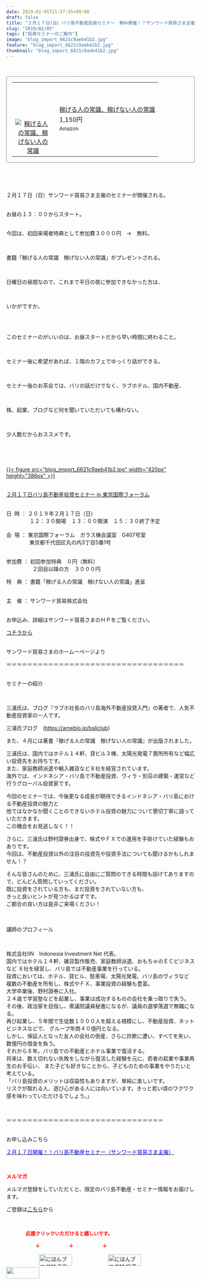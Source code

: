 ```yaml
---
date: 2019-02-05T21:57:55+09:00
draft: false
title: "２月１７日(日）バリ島不動産投資セミナー　無料開催！？サンワード貿易さま主催"
slug: "2019/02/05"
tags: ["投資セミナーのご案内"]
image: "blog_import_6621c9aeb41b2.jpg"
feature: "blog_import_6621c9aeb41b2.jpg"
thumbnail: "blog_import_6621c9aeb41b2.jpg"
---
```

<p> </p><div contenteditable="false" style="border:1px dotted;padding:15px;border-radius:4px;"><table border="0" cellpadding="0" cellspacing="0" style="margin:0;table-layout:fixed;" width="100%">	<tbody width="100%">		<tr>			<td aligin="center" style="vertical-align:middle;" width="95"><span style="display:block;text-align:center;"><a alt0="AmebaAffiliate" alt1="稼げる人の常識、稼げない人の常識" alt2="Amazon" alt3="https://images-fe.ssl-images-amazon.com/images/I/51Ft8zEBpkL._SL160_.jpg" alt4="1" href="4802110227?SubscriptionId=AKIAJLD6FH2TADXIQKDQ&amp;tag=amebablog-a2371184-22&amp;linkCode=xm2&amp;camp=2025&amp;creative=165953&amp;creativeASIN=4802110227" target="_blank"><img alt="稼げる人の常識、稼げない人の常識" border="0" data-img="affiliate" src="data:image/svg+xml;charset=utf-8,%3Csvg%20xmlns%3D%22http%3A%2F%2Fwww.w3.org%2F2000%2Fsvg%22%20title%3D%22Placeholder%20for%20Images%22%20role%3D%22presentation%22%20viewBox%3D%220%200%201%201%22%20%2F%3E" style="max-width:95px;vertical-align:middle;margin:0;" data-src="https://images-fe.ssl-images-amazon.com/images/I/51Ft8zEBpkL._SL160_.jpg"/><noscript><img alt="稼げる人の常識、稼げない人の常識" border="0" data-img="affiliate" src="https://images-fe.ssl-images-amazon.com/images/I/51Ft8zEBpkL._SL160_.jpg" style="max-width:95px;vertical-align:middle;margin:0;"></noscript></a></span></td>			<td style="line-height:1.5;padding-left:15px;vertical-align:middle;"><a alt0="AmebaAffiliate" alt1="稼げる人の常識、稼げない人の常識" alt2="Amazon" alt3="https://images-fe.ssl-images-amazon.com/images/I/51Ft8zEBpkL._SL160_.jpg" alt4="1" href="4802110227?SubscriptionId=AKIAJLD6FH2TADXIQKDQ&amp;tag=amebablog-a2371184-22&amp;linkCode=xm2&amp;camp=2025&amp;creative=165953&amp;creativeASIN=4802110227" target="_blank">稼げる人の常識、稼げない人の常識</a>			<div style="padding: 3px 0;">1,150円</div>			<div style="font-size:0.83em;">Amazon</div></td>		</tr>	</tbody></table></div><p> </p><p> </p><p>２月１７日（日）サンワード貿易さま主催のセミナーが開催される。</p><p><br/>お昼の１３：００からスタート。</p><p><br/>今回は、初回来場者特典として参加費３０００円　→　無料。</p><p> </p><p>書籍「稼げる人の常識　稼げない人の常識」がプレゼントされる。</p><p> </p><p>日曜日の昼間なので、これまで平日の夜に参加できなかった方は、</p><p> </p><p>いかがですか。</p><p> </p><p><br/>このセミナーのがいいのは、お昼スタートだから早い時間に終わること。</p><p> </p><p>セミナー後に希望があれば、１階のカフェでゆっくり話ができる。</p><p> </p><p>セミナー後のお茶会では、バリの話だけでなく、ラブホテル、国内不動産、</p><p> </p><p>株、起業、ブログなど何を聞いていただいても構わない。</p><p> </p><p>少人数だからおススメです。</p><p> </p><p> </p><p><a href="blog_import_6621c9aeb41b2.jpg">{{< figure src="blog_import_6621c9aeb41b2.jpg" width="420px" height="386px" >}}</a></p><p><br/><a href="index.html" target="_blank">２月１７日バリ島不動産投資セミナー in 東京国際フォーラム</a></p><p><br/>日  時 ： ２０１９年２月１７日（日）<br/> 　　　    １２：３０開場　１３：００開演　１５：３０終了予定<br/> <br/>会  場 ： 東京国際フォーラム　ガラス棟会議室　G407号室<br/> 　　　    東京都千代田区丸の内3丁目5番1号</p><p><br/>参加費 ： 初回参加特典　０円（無料）<br/>　　　　　２回目以降の方　３０００円</p><p>特　典 ： 書籍「稼げる人の常識　稼げない人の常識」進呈<br/> </p><p>主　催 ： サンワード貿易株式会社</p><p><br/>お申込み、詳細はサンワード貿易さまのＨＰをご覧ください。</p><p><a href="index.html" target="_blank">コチラから</a></p><p><br/>サンワード貿易さまのホームーぺージより</p><p>＝＝＝＝＝＝＝＝＝＝＝＝＝＝＝＝＝＝＝＝＝＝＝＝＝＝＝＝＝＝＝＝＝＝</p><p><br/>セミナーの紹介</p><p> </p><p>三浦氏は、ブログ『ラブホ社長のバリ島海外不動産投資入門』の著者で、人気不動産投資家の一人です。</p><p>三浦氏ブログ　(<a href="baliclub">https://ameblo.jp/baliclub</a>)</p><p>また、４月には著書『稼げる人の常識　稼げない人の常識』が出版されました。</p><p>三浦氏は、国内ではホテル１４軒、貸ビル３棟、太陽光発電７箇所所有など幅広い投資先をお持ちです。<br/>また、家庭教師派遣や輸入雑貨など８社を経営されています。<br/>海外では、インドネシア・バリ島で不動産投資、ヴィラ・別荘の建築・運営など行うグローバル投資家です。</p><p>今回のセミナーでは、今後更なる成長が期待できるインドネシア・バリ島における不動産投資の魅力と<br/>他ではなかなか聞くことのできないホテル投資の魅力について懇切丁寧に語っていただきます。<br/>この機会をお見逃しなく！！</p><p>さらに、三浦氏は野村證券出身で、株式やＦＸでの運用を手掛けていた経験もおありです。<br/>今回は、不動産投資以外の注目の投資先や投資手法についても聞けるかもしれません！？</p><p>そんな皆さんのために、三浦氏に自由にご質問のできる時間も設けてありますので、どんどん質問していってください。<br/>既に投資をされている方も、まだ投資をされていない方も、<br/>きっと良いヒントが見つかるはずです。<br/>ご都合の良い方は是非ご来場ください！<br/> </p><p><br/>講師のプロフィール</p><p> </p><p>株式会社IIN　Indonesia Investment Net 代表。<br/>国内ではホテル１４軒、雑貨製作販売、家庭教師派遣、おもちゃのＥＣビジネスなど ８社を経営し、バリ島では不動産事業を行っている。<br/>投資においては、ホテル、貸ビル、駐車場、太陽光発電、バリ島のヴィラなど 複数の不動産を所有し、株式やＦＸ、事業投資の経験も豊富。<br/>大学卒業後、野村證券に入社。<br/>２４歳で学習塾などを起業し、事業は成功するものの会社を乗っ取りで失う。<br/>その後、政治家を目指し、衆議院議員秘書になるが、議員の選挙落選で無職になる。<br/>再び起業し、５年間で生徒数１０００人を超える規模にし、不動産投資、ネットビジネスなどで、 グループ年商４０億円となる。<br/>しかし、保証人となった友人の会社の倒産、さらに詐欺に遭い、すべてを失い、数億円の借金を負う。<br/>それから８年。バリ島での不動産とホテル事業で復活する。<br/>将来は、数え切れない失敗をしながら復活した経験を元に、若者の起業や事業再生のお手伝い、 また子ども好きなことから、子どものための事業をやりたいと考えている。<br/>「バリ島投資のメリットは収益性もありますが、単純に楽しいです。<br/>リスクが取れる人、遊び心がある人には向いています。きっと若い頃のワクワク感を味わっていただけるでしょう。」</p><p> </p><p>＝＝＝＝＝＝＝＝＝＝＝＝＝＝＝＝＝＝＝＝＝＝＝＝＝＝＝＝＝＝</p><p><br/>お申し込みこちら</p><p><a href="index.html" target="_blank"><span style="color: rgb(0, 0, 255);">２月１７日開催！！バリ島不動産セミナー（サンワード貿易さま主催）</span></a></p><p> </p><p><span style="font-weight: bold;"><span style="color: rgb(255, 0, 0);">メルマガ</span></span></p><p>メルマガ登録をしていただくと、限定のバリ島不動産・セミナー情報をお届けします。</p><p>ご登録は<a href="f9eeVI" target="_blank">こちら</a>から</p><p style="text-align: center;"> </p><p><font color="#ff0000" size="2"><strong>　　　　応援クリックいただけると嬉しいです。</strong></font></p><p><font color="#ff0000" size="2"><strong>　　　　　　↓　　　　　　↓　　　　　　↓</strong></font></p><p><a href="ranking.html?p_cid=01260127" id="&amp;blogmura_banner"><img alt="にほんブログ村 海外生活ブログ バリ島情報へ" border="0" height="31" src="data:image/svg+xml;charset=utf-8,%3Csvg%20xmlns%3D%22http%3A%2F%2Fwww.w3.org%2F2000%2Fsvg%22%20title%3D%22Placeholder%20for%20Images%22%20role%3D%22presentation%22%20viewBox%3D%220%200%2088%2031%22%20%2F%3E" width="88" data-src="//overseas.blogmura.com/bali/img/bali88_31.gif" style="aspect-ratio: auto 88 / 31;"/><noscript><img alt="にほんブログ村 海外生活ブログ バリ島情報へ" border="0" height="31" src="//overseas.blogmura.com/bali/img/bali88_31.gif" width="88"></noscript></a>  <a href="ranking.html?p_cid=01260127" id="&amp;blogmura_banner"><img alt="にほんブログ村 投資ブログ 不動産投資へ" border="0" height="31" src="data:image/svg+xml;charset=utf-8,%3Csvg%20xmlns%3D%22http%3A%2F%2Fwww.w3.org%2F2000%2Fsvg%22%20title%3D%22Placeholder%20for%20Images%22%20role%3D%22presentation%22%20viewBox%3D%220%200%2088%2031%22%20%2F%3E" width="88" data-src="//investment.blogmura.com/hudousantoushi/img/hudousantoushi88_31.gif" style="aspect-ratio: auto 88 / 31;"/><noscript><img alt="にほんブログ村 投資ブログ 不動産投資へ" border="0" height="31" src="//investment.blogmura.com/hudousantoushi/img/hudousantoushi88_31.gif" width="88"></noscript></a> <a href="link.php?1804582" title="人気ブログランキングへ"><img border="0" height="31" src="data:image/svg+xml;charset=utf-8,%3Csvg%20xmlns%3D%22http%3A%2F%2Fwww.w3.org%2F2000%2Fsvg%22%20title%3D%22Placeholder%20for%20Images%22%20role%3D%22presentation%22%20viewBox%3D%220%200%2088%2031%22%20%2F%3E" width="88" data-src="https://blog.with2.net/img/banner/banner_22.gif" style="aspect-ratio: auto 88 / 31;"/><noscript><img border="0" height="31" src="https://blog.with2.net/img/banner/banner_22.gif" width="88"></noscript></a></p><p> </p>

